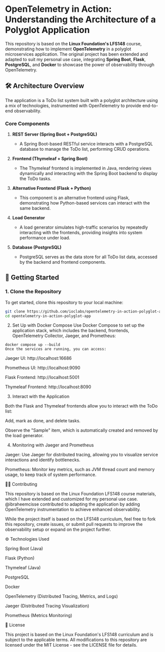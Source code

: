 # OpenTelemetry in Action: Understanding the Architecture of a Polyglot Application

This repository is based on the **Linux Foundation's LFS148** course, demonstrating how to implement **OpenTelemetry** in a polyglot microservices application. The original project has been extended and adapted to suit my personal use case, integrating **Spring Boot**, **Flask**, **PostgreSQL**, and **Docker** to showcase the power of observability through OpenTelemetry.

## 🛠️ Architecture Overview

The application is a ToDo list system built with a polyglot architecture using a mix of technologies, instrumented with OpenTelemetry to provide end-to-end observability.

### Core Components

1. **REST Server (Spring Boot + PostgreSQL)**
   - A Spring Boot-based RESTful service interacts with a PostgreSQL database to manage the ToDo list, performing CRUD operations.

2. **Frontend (Thymeleaf + Spring Boot)**
   - The Thymeleaf frontend is implemented in Java, rendering views dynamically and interacting with the Spring Boot backend to display the ToDo tasks.

3. **Alternative Frontend (Flask + Python)**
   - This component is an alternative frontend using Flask, demonstrating how Python-based services can interact with the same backend.

4. **Load Generator**
   - A load generator simulates high-traffic scenarios by repeatedly interacting with the frontends, providing insights into system performance under load.

5. **Database (PostgreSQL)**
   - PostgreSQL serves as the data store for all ToDo list data, accessed by the backend and frontend components.

## 🚀 Getting Started

### 1. Clone the Repository

To get started, clone this repository to your local machine:

```bash
git clone https://github.com/ioclabs/opentelemetry-in-action-polyglot-app.git
cd opentelemetry-in-action-polyglot-app
```

2. Set Up with Docker Compose
Use Docker Compose to set up the application stack, which includes the backend, frontends, OpenTelemetry Collector, Jaeger, and Prometheus:

```
docker compose up --build
Once the services are running, you can access:
```

Jaeger UI: http://localhost:16686

Prometheus UI: http://localhost:9090

Flask Frontend: http://localhost:5001

Thymeleaf Frontend: http://localhost:8090

3. Interact with the Application

Both the Flask and Thymeleaf frontends allow you to interact with the ToDo list:

Add, mark as done, and delete tasks.

Observe the "Sample" item, which is automatically created and removed by the load generator.

4. Monitoring with Jaeger and Prometheus

Jaeger: Use Jaeger for distributed tracing, allowing you to visualize service interactions and identify bottlenecks.

Prometheus: Monitor key metrics, such as JVM thread count and memory usage, to keep track of system performance.

🧑‍💻 Contributing

This repository is based on the Linux Foundation LFS148 course materials, which I have extended and customized for my personal use case. @ibraheemcisse contributed to adapting the application by adding OpenTelemetry instrumentation to achieve enhanced observability.

While the project itself is based on the LFS148 curriculum, feel free to fork this repository, create issues, or submit pull requests to improve the observability setup or expand on the project further.

⚙️ Technologies Used

Spring Boot (Java)

Flask (Python)

Thymeleaf (Java)

PostgreSQL

Docker

OpenTelemetry (Distributed Tracing, Metrics, and Logs)

Jaeger (Distributed Tracing Visualization)

Prometheus (Metrics Monitoring)

📜 License

This project is based on the Linux Foundation's LFS148 curriculum and is subject to the applicable terms. All modifications to this repository are licensed under the MIT License - see the LICENSE file for details.
